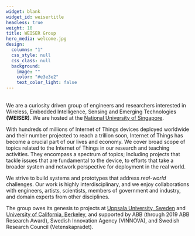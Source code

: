 ```yaml
---
widget: blank
widget_id: weisertitle
headless: true
weight: 10
title: WEISER Group
hero_media: welcome.jpg
design:
  columns: "1"
  css_style: null
  css_class: null
  background:
    image: ""
    color: "#e3e3e2"
    text_color_light: false
---
```

<br> We are a curiosity driven group of engineers and researchers interested in Wireless, Embedded Intelligence, Sensing and Emerging Technologies **(WEISER)**. We are hosted at the [National University of Singapore](https://www.nus.edu.sg/). <br> 

With hundreds of millions of Internet of Things devices deployed worldwide and their number projected to reach a trillion soon,  Internet of Things has become a crucial part of our lives and economy. We cover broad scope of topics related to the Internet of Things in our research and teaching activities. They encompass a spectrum of topics; Including projects that tackle issues that are fundamental to the device, to efforts that take a broader system and network perspective for deployment in the real world. <br> 

We strive to build systems and prototypes that address *real-world* challenges. Our work is highly interdisciplinary, and we enjoy collaborations with engineers, artists, scientists,  members of government and industry, and domain experts from other disciplines.<br>

The group owes its genesis to  projects at [Uppsala University, Sweden](http://uu.se) and [University of California, Berkeley](https://www.berkeley.edu/), and supported by ABB (through 2019 ABB Research Award), Swedish Innovation Agency (VINNOVA),  and Swedish Research Council (Vetenskapradet). <br>